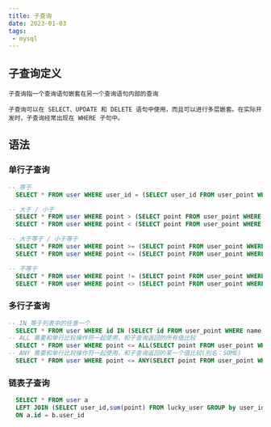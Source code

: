 ```yaml
---
title: 子查询
date: 2023-01-03
tags:
 - mysql
---
```


## 子查询定义
```
子查询指一个查询语句嵌套在另一个查询语句内部的查询

子查询可以在 SELECT、UPDATE 和 DELETE 语句中使用，而且可以进行多层嵌套。在实际开发时，子查询经常出现在 WHERE 子句中。
```

## 语法
### 单行子查询
```SQL
-- 等于
  SELECT * FROM user WHERE user_id = (SELECT user_id FROM user_point WHERE phone = '123456789')

-- 大于 / 小于
  SELECT * FROM user WHERE point > (SELECT point FROM user_point WHERE name = '张三')
  SELECT * FROM user WHERE point < (SELECT point FROM user_point WHERE name = '张三')

-- 大于等于 / 小于等于
  SELECT * FROM user WHERE point >= (SELECT point FROM user_point WHERE name = '张三')
  SELECT * FROM user WHERE point <= (SELECT point FROM user_point WHERE name = '张三')

-- 不等于
  SELECT * FROM user WHERE point != (SELECT point FROM user_point WHERE name = '张三')
  SELECT * FROM user WHERE point <> (SELECT point FROM user_point WHERE name = '张三')
```
<!--
| 方法  | 说明                                     |
| ----- | ---------------------------------------- |
| count | 统计数量，参数是要统计的字段名（可选）   |
| max   | 获取最大值，参数是要统计的字段名（必须） |
| min   | 获取最小值，参数是要统计的字段名（必须） |
| avg   | 获取平均值，参数是要统计的字段名（必须） |
| sum   | 获取总分，参数是要统计的字段名（必须）   | --> 

### 多行子查询
```SQL
-- IN 等于列表中的任意一个
  SELECT * FROM user WHERE id IN (SELECT id FROM user_point WHERE name like '%张%')
-- ALL 需要和单行比较操作符一起使用，和子查询返回的所有值比较
  SELECT * FROM user WHERE point <= ALL(SELECT point FROM user_point WHERE name = '张三')
-- ANY 需要和单行比较操作符一起使用，和子查询返回的某一个值比较(別名：SOME)
  SELECT * FROM user WHERE point <= ANY(SELECT point FROM user_point WHERE name = '张三')
```

### 链表子查询
```SQL
  SELECT * FROM user a 
  LEFT JOIN (SELECT user_id,sum(point) FROM lucky_user GROUP by user_id) b 
  ON a.id = b.user_id
```

